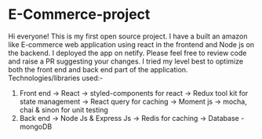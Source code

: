 # E-Commerce-project
Hi everyone! This is my first open source project. I have a built an amazon like E-commerce web application using react in the frontend and Node js on the backend. I deployed the app on netify. Please feel free to review code and raise a PR suggesting your changes. I tried my level best to optimize both the front end and back end part of the application. 
Technologies/libraries used:-                                                                                                                 
1. Front end
   -> React
   -> styled-components for react
   -> Redux tool kit for state management
   -> React query for caching
   -> Moment js
   -> mocha, chai & sinon for unit testing
2. Back end
   -> Node Js & Express Js
   -> Redis for caching
   -> Database - mongoDB
   
   
